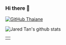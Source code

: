 ### Hi there 👋

<!--
**hailin0/hailin0** is a ✨ _special_ ✨ repository because its `README.md` (this file) appears on your GitHub profile.

Here are some ideas to get you started:

- 🔭 I’m currently working on ...
- 🌱 I’m currently learning ...
- 👯 I’m looking to collaborate on ...
- 🤔 I’m looking for help with ...
- 💬 Ask me about ...
- 📫 How to reach me: ...
- 😄 Pronouns: ...
- ⚡ Fun fact: ...
-->

[![GitHub Thaiane](https://img.shields.io/github/followers/hailin0?label=follow&style=social)](https://github.com/hailin0)

![Jared Tan's github stats](https://github-readme-stats.vercel.app/api?username=hailin0&show_icons=true&hide_border=false)


<table><tr><td valign="top">
